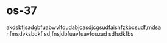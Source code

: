 # os-37


akdsbfjsadgbfuabwvlfoudabjcasdjcgsudfaishfzkbcsudf,mdsa nfmsdvksbdkf
sd,fnsjdbfuavfuavfouzad
sdfsdkfbs

